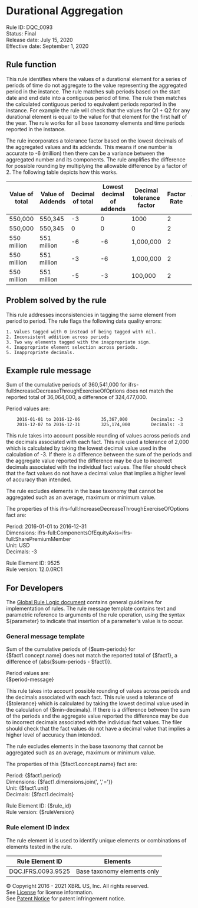 # Durational Aggregation  
Rule ID: DQC_0093  
Status: Final  
Release date: July 15, 2020  
Effective date: September 1, 2020  

## Rule function
This rule identifies where the values of a durational element for a series of periods of time do not aggregate to the value representing the aggregated period in the instance. The rule matches sub periods based on the start date and end date into a contiguous period of time. The rule then matches the calculated contiguous period to equivalent periods reported in the instance. For example the rule will check that the values for Q1 + Q2 for any durational element is equal to the value for that element for the first half of the year.  The rule works for all base taxonomy elements and time periods reported in the instance.

The rule incorporates a tolerance factor based on the lowest decimals of the aggregated values and its addends.  This means if one number is accurate to -6 (million) then there can be a variance between the aggregated number and its components. The rule amplifies the difference for possible rounding by multiplying the allowable difference by a factor of 2. The following table depicts how this works.

|Value of total|Value of Addends|Decimal of total|Lowest decimal of addends|Decimal tolerance factor|Factor Rate|Tolerance|Is error|
|--- |--- |--- |--- |--- |--- |--- |--- |
|550,000|550,345|-3|0|1000|2|2,000|No|
|550,000|550,345|0|0|0|2|0|Yes|
|550 million|551 million|-6|-6|1,000,000|2|2 million|No|
|550 million|551 million|-3|-6|1,000,000|2|2 million|No|
|550 million|551 million|-5|-3|100,000|2|200,000|Yes|

## Problem solved by the rule
This rule addresses inconsistencies in tagging the same element from period to period.  The rule flags the following data quality errors:

    1. Values tagged with 0 instead of being tagged with nil.
    2. Inconsistent addition across periods
    3. Two way elements tagged with the inappropriate sign.
    4. Inappropriate element selection across periods.
    5. Inappropriate decimals.

## Example rule message
Sum of the cumulative periods of 360,541,000 for ifrs-full:IncreaseDecreaseThroughExerciseOfOptions does not match the reported total of 36,064,000, a difference of 324,477,000.

Period values are:

        2016-01-01 to 2016-12-06        35,367,000         Decimals: -3
        2016-12-07 to 2016-12-31        325,174,000        Decimals: -3

This rule takes into account possible rounding of values across periods and the decimals associated with each fact. This rule used a tolerance of 2,000 which is calculated by taking the lowest decimal value used in the calculation of -3. If there is a difference between the sum of the periods and the aggregate value reported the difference may be due to incorrect decimals associated with the individual fact values. The filer should check that the fact values do not have a decimal value that implies a higher level of accuracy than intended.

The rule excludes elements in the base taxonomy that cannot be aggregated such as an average, maximum or minimum value.

The properties of this ifrs-full:IncreaseDecreaseThroughExerciseOfOptions fact are:

Period: 2016-01-01 to 2016-12-31  
Dimensions: ifrs-full:ComponentsOfEquityAxis=ifrs-full:SharePremiumMember  
Unit: USD  
Decimals: -3

Rule Element ID: 9525  
Rule version: 12.0.0RC1 

## For Developers
The [Global Rule Logic document](https://github.com/DataQualityCommittee/dqc_us_rules/blob/master/docs/GlobalRuleLogic.md) contains general guidelines for implementation of rules. The rule message template contains text and parametric reference to arguments of the rule operation, using the syntax ${parameter} to indicate that insertion of a parameter's value is to occur.

### General message template

Sum of the cumulative periods of {$sum-periods} for {$fact1.concept.name} does not match the reported total of {$fact1}, a difference of {abs($sum-periods - $fact1)}.

Period values are:  
{$period-message}  

This rule takes into account possible rounding of values across periods and the decimals associated with each fact. This rule used a tolerance of {$tolerance} which is calculated by taking the lowest decimal value used in the calculation of {$min-decimals}. If there is a difference between the sum of the periods and the aggregate value reported the difference may be due to incorrect decimals associated with the individual fact values. The filer should check that the fact values do not have a decimal value that implies a higher level of accuracy than intended.

The rule excludes elements in the base taxonomy that cannot be aggregated such as an average, maximum or minimum value.

The properties of this {$fact1.concept.name} fact are:

Period: {$fact1.period}  
Dimensions: {$fact1.dimensions.join(', ','=')}  
Unit: {$fact1.unit}  
Decimals: {$fact1.decimals}

Rule Element ID: {$rule_id}  
Rule version: {$ruleVersion}

### Rule element ID index
The rule element id is used to identify unique elements or combinations of elements tested in the rule.
   
|Rule Element ID|Elements|  
|--------|--------|  
|DQC.IFRS.0093.9525|Base taxonomy elements only|  

© Copyright 2016 - 2021 XBRL US, Inc. All rights reserved.   
See [License](https://xbrl.us/dqc-license) for license information.  
See [Patent Notice](https://xbrl.us/dqc-patent) for patent infringement notice.  
